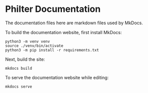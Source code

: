 # Philter Documentation

The documentation files here are markdown files used by MkDocs.

To build the documentation website, first install MkDocs:

```
python3 -m venv venv
source ./venv/bin/activate
python3 -m pip install -r requirements.txt
```

Next, build the site:

```
mkdocs build
```

To serve the documentation website while editing:

```
mkdocs serve
```
